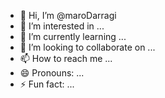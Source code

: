 - 👋 Hi, I’m @maroDarragi
- 👀 I’m interested in ...
- 🌱 I’m currently learning ...
- 💞️ I’m looking to collaborate on ...
- 📫 How to reach me ...
- 😄 Pronouns: ...
- ⚡ Fun fact: ...

<!---
maroDarragi/maroDarragi is a ✨ special ✨ repository because its `README.md` (this file) appears on your GitHub profile.
You can click the Preview link to take a look at your changes.
--->
